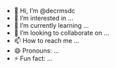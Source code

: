 - 👋 Hi, I’m @decrmsdc
- 👀 I’m interested in ...
- 🌱 I’m currently learning ...
- 💞️ I’m looking to collaborate on ...
- 📫 How to reach me ...
- 😄 Pronouns: ...
- ⚡ Fun fact: ...

<!---
decrmsdc/decrmsdc is a ✨ special ✨ repository because its `README.md` (this file) appears on your GitHub profile.
You can click the Preview link to take a look at your changes.
--->
